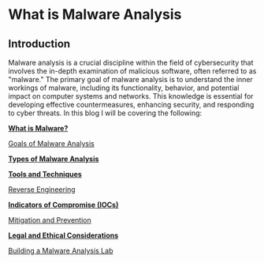 # What is Malware Analysis

## Introduction

Malware analysis is a crucial discipline within the field of cybersecurity that involves the in-depth examination of malicious software, often referred to as "malware." The primary goal of malware analysis is to understand the inner workings of malware, including its functionality, behavior, and potential impact on computer systems and networks. This knowledge is essential for developing effective countermeasures, enhancing security, and responding to cyber threats. In this blog I will be covering the following:

[**What is Malware?**](What%20is%20Malware%20Analysis%207b5fed2c69e24a66845065031a93100c/What%20is%20Malware%208c5934a34d304d06aa984b5f2b7dad27.md)

[Goals of Malware Analysis](What%20is%20Malware%20Analysis%207b5fed2c69e24a66845065031a93100c/Goals%20of%20Malware%20Analysis%2025c94e2bb648426ab310f3bdb359f9dd.md)

[**Types of Malware Analysis**](What%20is%20Malware%20Analysis%207b5fed2c69e24a66845065031a93100c/Types%20of%20Malware%20Analysis%2044af8714f6a547b393519260e55df7ac.md)

[**Tools and Techniques**](What%20is%20Malware%20Analysis%207b5fed2c69e24a66845065031a93100c/Tools%20and%20Techniques%20d90c1bb667c34c62a5d62a343461c6ab.md)

[Reverse Engineering](What%20is%20Malware%20Analysis%207b5fed2c69e24a66845065031a93100c/Reverse%20Engineering%20eeec5582fae84aceaaab61e3a0c0171c.md)

[**Indicators of Compromise (IOCs)**](What%20is%20Malware%20Analysis%207b5fed2c69e24a66845065031a93100c/Indicators%20of%20Compromise%20(IOCs)%20ed282ca868a641f88c3d1bb6b3296f4d.md)

[Mitigation and Prevention](What%20is%20Malware%20Analysis%207b5fed2c69e24a66845065031a93100c/Mitigation%20and%20Prevention%2066543b7769d7488daa61270a03bf6ea5.md)

[**Legal and Ethical Considerations**](What%20is%20Malware%20Analysis%207b5fed2c69e24a66845065031a93100c/Legal%20and%20Ethical%20Considerations%20b85ecc65118240d98547a5f70944be6e.md)

[Building a Malware Analysis Lab](What%20is%20Malware%20Analysis%207b5fed2c69e24a66845065031a93100c/Building%20a%20Malware%20Analysis%20Lab%2056a3a3cf1e964f919654a41176ecd478.md)
